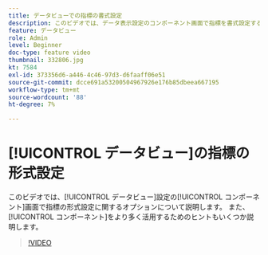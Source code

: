 ```yaml
---
title: データビューでの指標の書式設定
description: このビデオでは、データ表示設定のコンポーネント画面で指標を書式設定するためのオプションについて説明します。 また、コンポーネントをより多く活用するためのヒントもいくつか説明します。
feature: データビュー
role: Admin
level: Beginner
doc-type: feature video
thumbnail: 332806.jpg
kt: 7584
exl-id: 373356d6-a446-4c46-97d3-d6faaff06e51
source-git-commit: dcce691a53200504967926e176b85dbeea667195
workflow-type: tm+mt
source-wordcount: '88'
ht-degree: 7%

---
```


# [!UICONTROL データビュー]の指標の形式設定

このビデオでは、[!UICONTROL データビュー]設定の[!UICONTROL コンポーネント]画面で指標の形式設定に関するオプションについて説明します。 また、[!UICONTROL コンポーネント]をより多く活用するためのヒントもいくつか説明します。

>[!VIDEO](https://video.tv.adobe.com/v/332806/?quality=12&learn=on)
